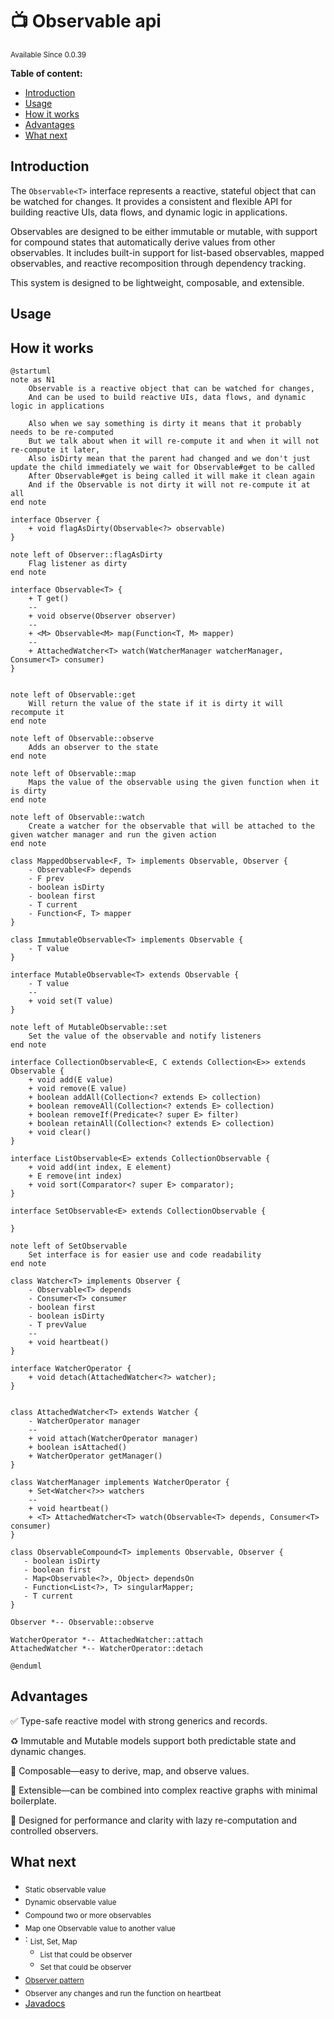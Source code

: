 # 📺 Observable api

<sup>
Available Since 0.0.39
</sup>

**Table of content:**
- [Introduction](#introduction)
- [Usage](#usage)
- [How it works](#how-it-works)
- [Advantages](#advantages)
- [What next](#what-next)

## Introduction
The `Observable<T>` interface represents a reactive, stateful object that can be watched for changes. It provides a consistent and flexible API for building reactive UIs, data flows, and dynamic logic in applications.

Observables are designed to be either immutable or mutable, with support for compound states that automatically derive values from other observables. It includes built-in support for list-based observables, mapped observables, and reactive recomposition through dependency tracking.

This system is designed to be lightweight, composable, and extensible.

## Usage
<code-block lang="java" src="common/CodeSnippets.java" include-symbol="example"/>
<code-block lang="java" src="common/CodeSnippets.java" include-symbol="listExample"/>

## How it works
```plantuml
@startuml
note as N1
    Observable is a reactive object that can be watched for changes,
    And can be used to build reactive UIs, data flows, and dynamic logic in applications
    
    Also when we say something is dirty it means that it probably needs to be re-computed
    But we talk about when it will re-compute it and when it will not re-compute it later,
    Also isDirty mean that the parent had changed and we don't just update the child immediately we wait for Observable#get to be called
    After Observable#get is being called it will make it clean again
    And if the Observable is not dirty it will not re-compute it at all
end note

interface Observer {
    + void flagAsDirty(Observable<?> observable)
}

note left of Observer::flagAsDirty
    Flag listener as dirty
end note

interface Observable<T> {
    + T get()
    --
    + void observe(Observer observer)
    --
    + <M> Observable<M> map(Function<T, M> mapper)
    --
    + AttachedWatcher<T> watch(WatcherManager watcherManager, Consumer<T> consumer)
}


note left of Observable::get
    Will return the value of the state if it is dirty it will recompute it
end note

note left of Observable::observe
    Adds an observer to the state
end note

note left of Observable::map
    Maps the value of the observable using the given function when it is dirty
end note

note left of Observable::watch
    Create a watcher for the observable that will be attached to the given watcher manager and run the given action
end note

class MappedObservable<F, T> implements Observable, Observer {
    - Observable<F> depends
    - F prev
    - boolean isDirty
    - boolean first
    - T current
    - Function<F, T> mapper
}

class ImmutableObservable<T> implements Observable {
    - T value
}

interface MutableObservable<T> extends Observable {
    - T value
    -- 
    + void set(T value)
}

note left of MutableObservable::set
    Set the value of the observable and notify listeners
end note

interface CollectionObservable<E, C extends Collection<E>> extends Observable {
    + void add(E value)
    + void remove(E value)
    + boolean addAll(Collection<? extends E> collection)
    + boolean removeAll(Collection<? extends E> collection)
    + boolean removeIf(Predicate<? super E> filter)
    + boolean retainAll(Collection<? extends E> collection)
    + void clear()
}

interface ListObservable<E> extends CollectionObservable {
    + void add(int index, E element)
    + E remove(int index)
    + void sort(Comparator<? super E> comparator);
}

interface SetObservable<E> extends CollectionObservable {
    
}

note left of SetObservable
    Set interface is for easier use and code readability
end note

class Watcher<T> implements Observer {
    - Observable<T> depends
    - Consumer<T> consumer
    - boolean first
    - boolean isDirty
    - T prevValue
    --
    + void heartbeat()
}

interface WatcherOperator {
    + void detach(AttachedWatcher<?> watcher);
}


class AttachedWatcher<T> extends Watcher {
    - WatcherOperator manager
    --
    + void attach(WatcherOperator manager)
    + boolean isAttached()
    + WatcherOperator getManager()
}

class WatcherManager implements WatcherOperator {
    + Set<Watcher<?>> watchers
    --
    + void heartbeat()
    + <T> AttachedWatcher<T> watch(Observable<T> depends, Consumer<T> consumer)
}

class ObservableCompound<T> implements Observable, Observer {
   - boolean isDirty
   - boolean first
   - Map<Observable<?>, Object> dependsOn
   - Function<List<?>, T> singularMapper;
   - T current
}

Observer *-- Observable::observe

WatcherOperator *-- AttachedWatcher::attach
AttachedWatcher *-- WatcherOperator::detach

@enduml
```

## Advantages
✅ Type-safe reactive model with strong generics and records.

♻️ Immutable and Mutable models support both predictable state and dynamic changes.

🔗 Composable—easy to derive, map, and observe values.

🧩 Extensible—can be combined into complex reactive graphs with minimal boilerplate.


🚀 Designed for performance and clarity with lazy re-computation and controlled observers.

## What next
* [](immutable-observable.md) <sub> Static observable value </sub>
* [](mutable-observable.md) <sub> Dynamic observable value </sub>
* [](compound-observable.md) <sub> Compound two or more observables </sub>
* [](mapped-observable.md) <sub> Map one Observable value to another value </sub>
* [](collection-observable.md): <sub> List, Set, Map </sub>
    * [](list-observable.md) <sub> List that could be observer </sub>
    * [](set-observable.md) <sub> Set that could be observer </sub>
* [](observer.md) <sub><a href="https://refactoring.guru/design-patterns/observer"> Observer pattern </a></sub>
* [](watcher.md) <sub> Observer any changes and run the function on heartbeat </sub>
* [Javadocs](https://cocoa-beans.apartium.net/%version%/common/net/apartium/cocoabeans/state/package-summary.html)